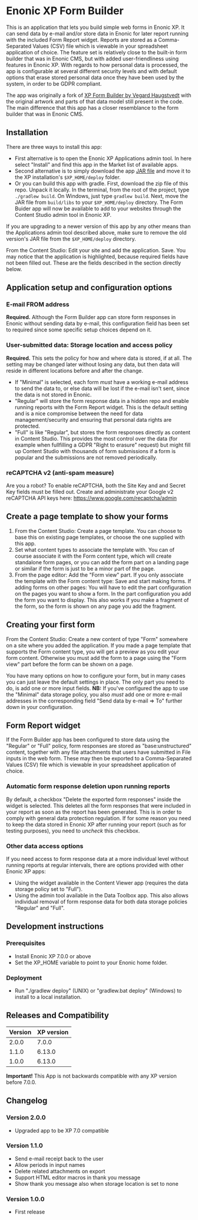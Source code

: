 # Enonic XP Form Builder

This is an application that lets you build simple web forms in Enonic XP. It can send data by e-mail and/or store data in Enonic for later report running with the included Form Report widget. Reports are stored as a Comma-Separated Values (CSV) file which is viewable in your spreadsheet application of choice. The feature set is relatively close to the built-in form builder that was in Enonic CMS, but with added user-friendliness using features in Enonic XP. With regards to how personal data is processed, the app is configurable at several different security levels and with default options that erase stored personal data once they have been used by the system, in order to be GDPR compliant.

The app was originally a fork of [XP Form Builder by Vegard Haugstvedt](https://github.com/it-vegard/xp-form-builder) with the original artwork and parts of that data model still present in the code. The main difference that this app has a closer resemblance to the form builder that was in Enonic CMS.

## Installation

There are three ways to install this app:

* First alternative is to open the Enonic XP Applications admin tool. In here select "Install" and find this app in the Market list of available apps.
* Second alternative is to simply download the app [JAR file](http://repo.enonic.com/public/com/enonic/app/formbuilder/2.0.0/app-formbuilder-2.0.0.jar) and move it to the XP installation's `$XP_HOME/deploy` folder.
* Or you can build this app with gradle. First, download the zip file of this repo. Unpack it locally. In the terminal, from the root of the project, type `./gradlew build`. On Windows, just type `gradlew build`. Next, move the JAR file from `build/libs` to your `$XP_HOME/deploy` directory. The Form Buider app will now be available to add to your websites through the Content Studio admin tool in Enonic XP.

If you are upgrading to a newer version of this app by any other means than the Applications admin tool described above, make sure to remove the old version's JAR file from the `$XP_HOME/deploy` directory.

From the Content Studio: Edit your site and add the application. Save. You may notice that the application is highlighted, because required fields have not been filled out. These are the fields described in the section directly below.

## Application setup and configuration options

### E-mail FROM address

**Required.** Although the Form Builder app can store form responses in Enonic without sending data by e-mail, this configuration field has been set to required since some specific setup choices depend on it.

### User-submitted data: Storage location and access policy

**Required.** This sets the policy for how and where data is stored, if at all. The setting may be changed later without losing any data, but then data will reside in different locations before and after the change.

* If "Minimal" is selected, each form *must* have a working e-mail address to send the data to, or else data will be lost if the e-mail isn't sent, since the data is not stored in Enonic.
* "Regular" will store the form response data in a hidden repo and enable running reports with the Form Report widget. This is the default setting and is a nice compromise between the need for data management/security and ensuring that personal data rights are protected.
* "Full" is like "Regular", but stores the form responses directly as content in Content Studio. This provides the most control over the data (for example when fullfilling a GDPR "Right to erasure" request) but might fill up Content Studio with thousands of form submissions if a form is popular and the submissions are not removed periodically.

### reCAPTCHA v2 (anti-spam measure)

Are you a robot? To enable reCAPTCHA, both the Site Key and and Secret Key fields must be filled out. Create and administrate your Google v2 reCAPTCHA API keys here: https://www.google.com/recaptcha/admin

## Create a page template to show your forms

1. From the Content Studio: Create a page template. You can choose to base this on existing page templates, or choose the one supplied with this app.
2. Set what content types to associate the template with. You can of course associate it with the Form content type, which will create standalone form pages, or you can add the form part on a landing page or similar if the form is just to be a minor part of the page.
3. From the page editor: Add the "Form view" part. If you only associate the template with the Form content type: Save and start making forms. If adding forms on other pages: You will have to edit the part configuration on the pages you want to show a form. In the part configuration you add the form you want to display. This also works if you make a fragment of the form, so the form is shown on any page you add the fragment.

## Creating your first form

From the Content Studio: Create a new content of type "Form" somewhere on a site where you added the application. If you made a page template that supports the Form content type, you will get a preview as you edit your form content. Otherwise you must add the form to a page using the "Form view" part before the form can be shown on a page.

You have many options on how to configure your form, but in many cases you can just leave the default settings in place. The only part you need to do, is add one or more input fields. **NB:** If you've configured the app to use the "Minimal" data storage policy, you also _must_ add one or more e-mail addresses in the corresponding field "Send data by e-mail => To" further down in your configuration.

## Form Report widget

If the Form Builder app has been configured to store data using the "Regular" or "Full" policy, form responses are stored as "base:unstructured" content, together with any file attachments that users have submitted in File inputs in the web form. These may then be exported to a Comma-Separated Values (CSV) file which is viewable in your spreadsheet application of choice.

### Automatic form response deletion upon running reports

By default, a checkbox "Delete the exported form responses" inside the widget is selected. This deletes all the form responses that were included in your report as soon as the report has been generated. This is in order to comply with general data protection regulation. If for some reason you need to keep the data stored in Enonic XP after running your report (such as for testing purposes), you need to *uncheck* this checkbox.

### Other data access options

If you need access to form response data at a more individual level without running reports at regular intervals, there are options provided with other Enonic XP apps:

* Using the widget available in the Content Viewer app (requires the data storage policy set to "Full").
* Using the admin tool available in the Data Toolbox app. This also allows individual removal of form response data for both data storage policies "Regular" and "Full".

## Development instructions

### Prerequisites
* Install Enonic XP 7.0.0 or above
* Set the XP_HOME variable to point to your Enonic home folder.

### Deployment
* Run "./gradlew deploy" (UNIX) or "gradlew.bat deploy" (Windows) to install to a local installation.

## Releases and Compatibility

| Version        | XP version |
| ------------- | ------------- |
| 2.0.0 | 7.0.0 |
| 1.1.0 | 6.13.0 |
| 1.0.0 | 6.13.0 |

**Important!** This App is not backwards compatible with any XP version before 7.0.0.

## Changelog

### Version 2.0.0

* Upgraded app to be XP 7.0 compatible

### Version 1.1.0

* Send e-mail receipt back to the user
* Allow periods in input names
* Delete related attachments on export
* Support HTML editor macros in thank you message
* Show thank you message also when storage location is set to none

### Version 1.0.0

* First release

